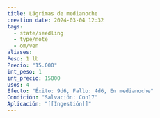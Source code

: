 ```yaml
---
title: Lágrimas de medianoche
creation date: 2024-03-04 12:32
tags:
  - state/seedling
  - type/note
  - om/ven
aliases: 
Peso: 1 lb
Precio: "15.000"
int_peso: 1
int_precio: 15000
Usos: 4
Efecto: "Éxito: 9d6, Fallo: 4d6, En medianoche"
Condición: "Salvación: Con17"
Aplicación: "[[Ingestión]]"
---
```


